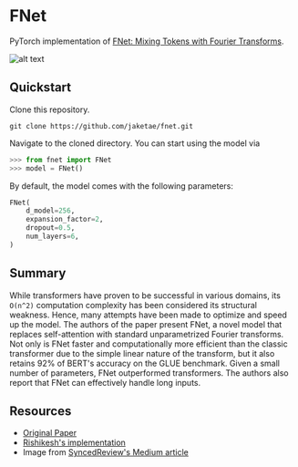 # FNet

PyTorch implementation of [FNet: Mixing Tokens with Fourier Transforms](https://arxiv.org/abs/2105.03824v1).

![alt text](https://miro.medium.com/max/1551/0*LE7Bqa1C-JIAWP7Z.png)

## Quickstart

Clone this repository.

```
git clone https://github.com/jaketae/fnet.git
```

Navigate to the cloned directory. You can start using the model via

```python
>>> from fnet import FNet
>>> model = FNet()
```

By default, the model comes with the following parameters:

```python
FNet(
    d_model=256,
    expansion_factor=2,
    dropout=0.5,
    num_layers=6,
)
```

## Summary

While transformers have proven to be successful in various domains, its `O(n^2)` computation complexity has been considered its structural weakness. Hence, many attempts have been made to optimize and speed up the model. The authors of the paper present FNet, a novel model that replaces self-attention with standard unparametrized Fourier transforms. Not only is FNet faster and computationally more efficient than the classic transformer due to the simple linear nature of the transform, but it also retains 92% of BERT's accuracy on the GLUE benchmark. Given a small number of parameters, FNet outperformed transformers. The authors also report that FNet can effectively handle long inputs.

## Resources

-   [Original Paper](https://arxiv.org/abs/2105.03824v1)
-   [Rishikesh's implementation](https://github.com/rishikksh20/FNet-pytorch)
-   Image from [SyncedReview's Medium article](https://medium.com/syncedreview/google-replaces-bert-self-attention-with-fourier-transform-92-accuracy-7-times-faster-on-gpus-7a78e3e4ac0e)
